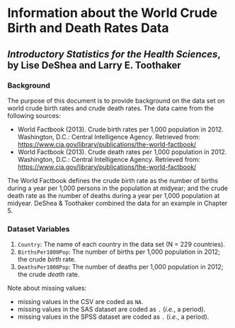 Information about the World Crude Birth and Death Rates Data
================
## *Introductory Statistics for the Health Sciences*, by Lise DeShea and Larry E. Toothaker

### Background
The purpose of this document is to provide background on the data set on world crude birth rates and crude death rates.  The data came from the following sources:

* World Factbook (2013).  Crude birth rates per 1,000 population in 2012.  Washington, D.C.:  Central Intelligence Agency.  Retrieved from:  https://www.cia.gov/library/publications/the-world-factbook/ 
* World Factbook (2013).  Crude death rates per 1,000 population in 2012.  Washington, D.C.:  Central Intelligence Agency.  Retrieved from:  https://www.cia.gov/library/publications/the-world-factbook/ 

The World Factbook defines the crude birth rate as the number of births during a year per 1,000 persons in the population at midyear; and the crude death rate as the number of deaths during a year per 1,000 population at midyear.  DeShea & Toothaker combined the data for an example in Chapter 5. 

### Dataset Variables
 1. `Country`: The name of each country in the data set (N = 229 countries).
 2. `BirthsPer1000Pop`:  The number of births per 1,000 population in 2012; the crude *birth* rate.
 3. `DeathsPer1000Pop`:  The number of deaths per 1,000 population in 2012; the crude *death* rate.

Note about missing values:

 * missing values in the CSV are coded as `NA`.
 * missing values in the SAS dataset are coded as `.` (*i.e.*, a period).
 * missing values in the SPSS dataset are coded as `.` (*i.e.*, a period).
